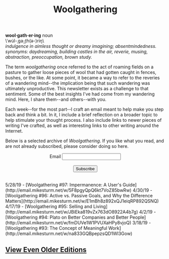 ﻿---
layout: page
title: Woolgathering
permalink: /woolgathering/
order: 5
---
**wool·gath·er·ing** noun    
\ˈwu̇l-ˌga-t͟h(ə-)riŋ\  
*indulgence in aimless thought or dreamy imagining; absentmindedness.  
synonyms:	daydreaming, building castles in the air, reverie, musing, abstraction, preoccupation, brown study.*

The term *woolgathering* once referred to the act of roaming fields on a pasture to gather loose pieces of wool that had gotten caught in fences, bushes, or the like. At some point, it became a way to refer to the reveries of a wandering mind--the implication being that such wandering was ultimately unproductive. This newsletter exists as a challenge to that sentiment. Some of the best insights I've had come from my wandering mind. Here, I share them--and others--with you.

Each week--for the most part--I craft an email meant to help make you step back and think a bit. In it, I include a brief reflection on a broader topic to help stimulate your thought process. I also include links to newer pieces of writing I've crafted, as well as interesting links to other writing around the Internet.

Below is a selected archive of *Woolgathering*. If you like what you read, and are not already subscribed, please consider doing so here.
<br>
<form action="http://email.mikesturm.net/subscribe" method="POST" accept-charset="utf-8">
<div class="form-group" align="center">
	<label for="exampleInputEmail1">Email</label>
	<input type="email" name="email" id="email"/>
	</div>
<br/>
<div align="center">
	<input type="hidden" name="list" value="na833GQBpepzsQD1Wl3Gow"/>
	<input type="hidden" name="subform" value="yes"/>
	<button type="submit" class="btn btn-primary">Subscribe</button>
	</div>
</form>
<br>
5/28/19 - [Woolgathering #97: Impermanence: A User's Guide](http://email.mikesturm.net/w/5F8pgyQpQ6kt7VoZ85bwRw)   
4/30/19 - [Woolgathering #96: Active vs. Passive Goals, and Why the Difference Matters](http://email.mikesturm.net/w/E1mBh8z892xQJ1eiqRP892QSNQ)   
4/17/19 - [Woolgathering #95: Selling and Living](http://email.mikesturm.net/w/JBiEka819vZx763dO8922A4b7g)  
4/2/19 - [Woolgathering #94: Plato on Better Companies and Better People](http://email.mikesturm.net/w/fmDUVe1W1PVUXaHPy8vjoQ)  
3/18/19 - [Woolgathering #93: The Concept of Meaningful Work](http://email.mikesturm.net/w/na833GQBpepzsQD1Wl3Gow)  



<div>
<style type="text/css">
.display_archive {font-size: 15px;}
.campaign {line-height: 110%; margin: 5px;}
</style>
<script language="javascript" src="//yourfool.us11.list-manage.com/generate-js/?u=90261a3476981959e9fb98a34&fid=11633&show=100" type="text/javascript"></script>
</div>  

## [View Even Older Editions](https://tinyletter.com/mike_sturm/archive)
